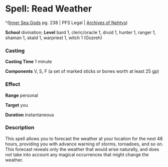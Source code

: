 # Spell: Read Weather

^([Inner Sea Gods][ss-read-weather] pg. 238 | PFS Legal | [Archives of Nehtys][sn-read-weather])

**School** divination; **Level** bard 1, cleric/oracle 1, druid 1, hunter 1, ranger 1, shaman 1, skald 1, warpriest 1, witch 1 (Gozreh)

### Casting

**Casting Time** 1 minute  

**Components** V, S, F (a set of marked sticks or bones worth at least 25 gp)

### Effect

**Range** personal  

**Target** you  

**Duration** instantaneous

### Description

This spell allows you to forecast the weather at your location for the next 48 hours, providing you with advance warning of storms, tornadoes, and so on. This forecast reveals only the weather that would arise naturally, and does not take into account any magical occurrences that might change the weather.

[ss-read-weather]: http://paizo.com/products/btpy94wj
[sn-read-weather]: http://www.archivesofnethys.com/SpellDisplay.aspx?ItemName=Read%20Weather